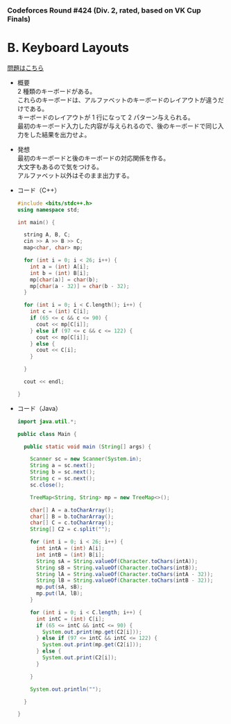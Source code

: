 ### Codeforces Round #424 (Div. 2, rated, based on VK Cup Finals)

# B. Keyboard Layouts

  [問題はこちら](https://codeforces.com/problemset/problem/831/B)
  
- 概要<br>
  2 種類のキーボードがある。<br>
  これらのキーボードは、アルファベットのキーボードのレイアウトが違うだけである。<br>
  キーボードのレイアウトが 1 行になって 2 パターン与えられる。<br>
  最初のキーボード入力した内容が与えられるので、後のキーボードで同じ入力をした結果を出力せよ。
  
- 発想<br>
  最初のキーボードと後のキーボードの対応関係を作る。<br>
  大文字もあるので気をつける。<br>
  アルファベット以外はそのまま出力する。
  
  
- コード（C++）

  ```cpp
  #include <bits/stdc++.h>
  using namespace std;

  int main() {

    string A, B, C;
    cin >> A >> B >> C;
    map<char, char> mp;

    for (int i = 0; i < 26; i++) {
      int a = (int) A[i];
      int b = (int) B[i];
      mp[char(a)] = char(b);
      mp[char(a - 32)] = char(b - 32);
    }

    for (int i = 0; i < C.length(); i++) {
      int c = (int) C[i];
      if (65 <= c && c <= 90) {
        cout << mp[C[i]];
      } else if (97 <= c && c <= 122) {
        cout << mp[C[i]];
      } else {
        cout << C[i];
      }

    }

    cout << endl;

  }
  ```
  
- コード（Java）

  ```java
  import java.util.*;

  public class Main {

    public static void main (String[] args) {

      Scanner sc = new Scanner(System.in);
      String a = sc.next();
      String b = sc.next();
      String c = sc.next();
      sc.close();

      TreeMap<String, String> mp = new TreeMap<>();

      char[] A = a.toCharArray();
      char[] B = b.toCharArray();
      char[] C = c.toCharArray();
      String[] C2 = c.split("");

      for (int i = 0; i < 26; i++) {
        int intA = (int) A[i];
        int intB = (int) B[i];
        String sA = String.valueOf(Character.toChars(intA));
        String sB = String.valueOf(Character.toChars(intB));
        String lA = String.valueOf(Character.toChars(intA - 32));
        String lB = String.valueOf(Character.toChars(intB - 32));
        mp.put(sA, sB);
        mp.put(lA, lB);
      }

      for (int i = 0; i < C.length; i++) {
        int intC = (int) C[i];
        if (65 <= intC && intC <= 90) {
          System.out.print(mp.get(C2[i]));
        } else if (97 <= intC && intC <= 122) {
          System.out.print(mp.get(C2[i]));
        } else {
          System.out.print(C2[i]);
        }

      }

      System.out.println("");

    }

  }
  ```
    
